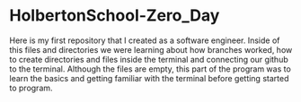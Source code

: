 # HolbertonSchool-Zero_Day

Here is my first repository that I created as a software engineer. 
Inside of this files and directories we were learning about how branches worked, how to create directories and files inside the terminal and connecting our github to the terminal.
Although the files are empty, this part of the program was to learn the basics and getting familiar with the terminal before getting started to program.  
